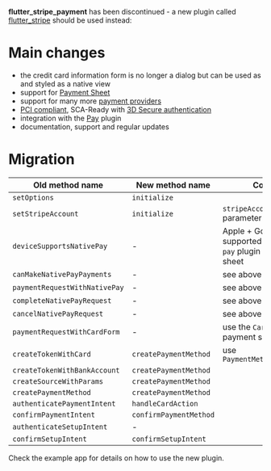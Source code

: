 **flutter_stripe_payment** has been discontinued - a new plugin called [flutter_stripe](https://pub.dev/packages/flutter_stripe) should be used instead:

# Main changes
- the credit card information form is no longer a dialog but can be used as and styled as a native view
- support for [Payment Sheet](https://stripe.com/docs/payments/accept-a-payment?platform=android)
- support for many more [payment providers](https://github.com/flutter-stripe/flutter_stripe/blob/main/stripe_platform_interface/lib/src/models/payment_methods.dart#L36)
- [PCI compliant](https://stripe.com/en-de/guides/pci-compliance), SCA-Ready with [3D Secure authentication](https://stripe.com/docs/payments/3d-secure)
- integration with the [Pay](https://pub.dev/packages/pay) plugin
- documentation, support and regular updates

# Migration
| Old method name               | New method name        | Comment                                                   |
|-------------------------------|------------------------|-----------------------------------------------------------|
| `setOptions`                  | `initialize`           |                                                           |
| `setStripeAccount`            | `initialize`           | `stripeAccountId` parameter                               |
| `deviceSupportsNativePay`     | -                      | Apple + Google Pay is supported by using the `pay` plugin or payment sheet |
| `canMakeNativePayPayments`    | -                      | see above                                                 |
| `paymentRequestWithNativePay` | -                      | see above                                                 |
| `completeNativePayRequest`    | -                      | see above                                                 |
| `cancelNativePayRequest`      | -                      | see above                                                 |
| `paymentRequestWithCardForm`  | -                      | use the `CardField` view or payment sheet                 |
| `createTokenWithCard`         | `createPaymentMethod`  | use `PaymentMethodParams.card`                            |
| `createTokenWithBankAccount`  | `createPaymentMethod`  |                                                           |
| `createSourceWithParams`      | `createPaymentMethod`  |                                                           |
| `createPaymentMethod`         | `createPaymentMethod`  |                                                           |
| `authenticatePaymentIntent`   | `handleCardAction`     |                                                           |
| `confirmPaymentIntent`        | `confirmPaymentMethod` |                                                           |
| `authenticateSetupIntent`     | -                      |                                                           |
| `confirmSetupIntent`          | `confirmSetupIntent`   |                                                           |

Check the example app for details on how to use the new plugin.
